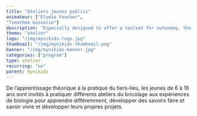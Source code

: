 ```yaml
---
title: "Ateliers jeunes publics"
animateur: ["Elodie Foucher",
"Timothée Gosselin"]
description: "Especially designed to offer a toolset for autonomy, the workshops young public are offered two wednesdays a month."
theme: "atelier"
logo: "/img/mynikids-logo.jpg"
thumbnail: "/img/mynikids-thumbnail.png"
banner: "/img/mynikids-banner.jpg"
categories: ["program"]
type: atelier
recurring: "no"
parent: mynikids
---
```


De l’apprentissage théorique à la pratique du tiers-lieu, les jeunes de 6 à 16 ans sont invités à pratiquer différents ateliers du bricolage aux expériences de biologie pour apprendre différemment, développer des savoirs faire et savoir vivre et développer leurs propres projets.
